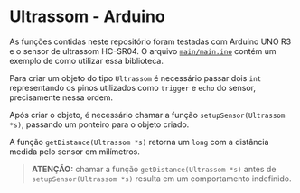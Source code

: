 # Ultrassom - Arduino

As funções contidas neste repositório foram testadas com Arduino UNO R3 e o sensor de ultrassom HC-SR04. O arquivo [`main/main.ino`](main/main.ino) contém um exemplo de como utilizar essa biblioteca.

Para criar um objeto do tipo `Ultrassom` é necessário passar dois `int` representando os pinos utilizados como `trigger` e `echo` do sensor, precisamente nessa ordem.

Após criar o objeto, é necessário chamar a função `setupSensor(Ultrassom *s)`, passando um ponteiro para o objeto criado.

A função `getDistance(Ultrassom *s)` retorna um `long` com a distância medida pelo sensor em milímetros.

> __ATENÇÃO:__ chamar a função `getDistance(Ultrassom *s)` antes de `setupSensor(Ultrassom *s)` resulta em um comportamento indefinido.
